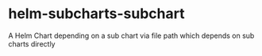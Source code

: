 # helm-subcharts-subchart
A Helm Chart depending on a sub chart via file path which depends on sub charts directly 
